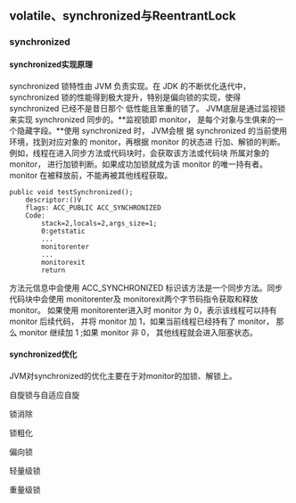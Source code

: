 ## volatile、synchronized与ReentrantLock





### synchronized

#### synchronized实现原理

synchronized 锁特性由 JVM 负责实现。在 JDK 的不断优化迭代中， synchronized 锁的性能得到极大提升，特别是偏向锁的实现，使得 synchronized 已经不是昔日那个 低性能且笨重的锁了。 JVM底层是通过监视锁来实现 synchronized 同步的。**监视锁即 monitor， 是每个对象与生俱来的一个隐藏字段。**使用 synchronized 时， JVM会根 据 synchronized 的当前使用环境，找到对应对象的 monitor，再根据 monitor 的状态进 行加、解锁的判断。例如，线程在进入同步方法或代码块时，会获取该方法或代码块 所属对象的 monitor， 进行加锁判断。如果成功加锁就成为该 monitor 的唯一持有者。monitor 在被释放前，不能再被其他线程获取。

```
public void testSynchronized();
	descriptor:()V
	flags: ACC_PUBLIC ACC_SYNCHRONIZED
	Code:
		stack=2,locals=2,args_size=1;
		0:getstatic
		...
		monitorenter
		...
		monitorexit
		return
```

方法元信息中会使用 ACC_SYNCHRONIZED 标识该方法是一个同步方法。同步代码块中会使用 monitorenter及 monitorexit两个字节码指令获取和释放 monitor。 如果使用 monitorenter进入时 monitor 为 0，表示该线程可以持有 monitor 后续代码， 并将 monitor 加 1，如果当前线程已经持有了 monitor， 那么 monitor 继续加 1 ;如果 monitor 非 0， 其他线程就会进入阻塞状态。 



#### synchronized优化

JVM对synchronized的优化主要在于对monitor的加锁、解锁上。

自旋锁与自适应自旋

锁消除

锁粗化

偏向锁

轻量级锁

重量级锁





